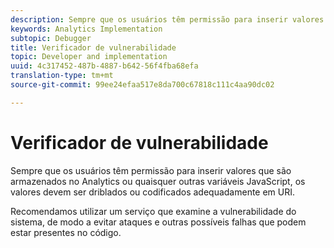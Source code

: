 ```yaml
---
description: Sempre que os usuários têm permissão para inserir valores que são armazenados no Analytics ou quaisquer outras variáveis JavaScript, os valores devem ser driblados ou codificados adequadamente em URI.
keywords: Analytics Implementation
subtopic: Debugger
title: Verificador de vulnerabilidade
topic: Developer and implementation
uuid: 4c317452-487b-4887-b642-56f4fba68efa
translation-type: tm+mt
source-git-commit: 99ee24efaa517e8da700c67818c111c4aa90dc02

---
```



# Verificador de vulnerabilidade

Sempre que os usuários têm permissão para inserir valores que são armazenados no Analytics ou quaisquer outras variáveis JavaScript, os valores devem ser driblados ou codificados adequadamente em URI.

Recomendamos utilizar um serviço que examine a vulnerabilidade do sistema, de modo a evitar ataques e outras possíveis falhas que podem estar presentes no código.
